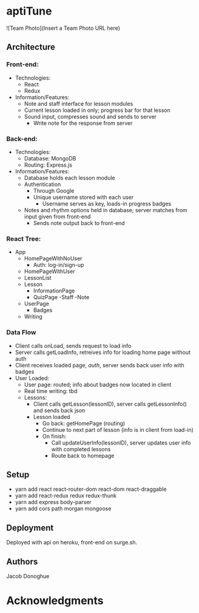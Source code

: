 # aptiTune

![Team Photo](Insert a Team Photo URL here)

## Architecture

### Front-end:
- Technologies:
  - React
  - Redux
- Information/Features:
  - Note and staff interface for lesson modules
  - Current lesson loaded in only; progress bar for that lesson
  - Sound input, compresses sound and sends to server
    - Write note for the response from server

### Back-end:
- Technologies:
  - Database: MongoDB
  - Routing: Express.js
- Information/Features:
  - Database holds each lesson module
  - Authentication
    - Through Google
    - Unique username stored with each user
      - Username serves as key, loads-in progress badges
  - Notes and rhythm options held in database; server matches from input given from front-end
    - Sends note output back to front-end
  
### React Tree: 
- App
  - HomePageWithNoUser
    - Auth: log-in/sign-up
  - HomePageWithUser
   - LessonList
    - Lesson
      - InformationPage
      - QuizPage
        -Staff
          -Note
  - UserPage
    - Badges
  - Writing
  
  
### Data Flow
- Client calls onLoad, sends request to load info 
- Server calls getLoadInfo, retreives info for loading home page without auth
- Client receives loaded page, *auth*, server sends back user info with badges
- User Loaded:
  - User page: routed; info about badges now located in client
  - Real time writing: tbd
  - Lessons:
    - Client calls getLesson(lessonID), server calls getLessonInfo() and sends back json
    - Lesson loaded
      - Go back: getHomePage (routing)
      - Continue to next part of lesson (info is in client from load-in)
      - On finish:
        - Call updateUserInfo(lessonID), server updates user info with completed lessons
        - Route back to homepage

## Setup

- yarn add react react-router-dom react-dom react-draggable
- yarn add react-redux redux redux-thunk
- yarn add express body-parser
- yarn add cors path morgan mongoose

## Deployment

Deployed with api on heroku, front-end on surge.sh. 

## Authors
Jacob Donoghue

# Acknowledgments

